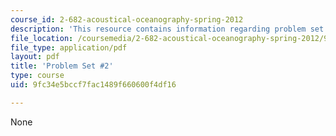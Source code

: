 ```yaml
---
course_id: 2-682-acoustical-oceanography-spring-2012
description: 'This resource contains information regarding problem set #2.'
file_location: /coursemedia/2-682-acoustical-oceanography-spring-2012/9fc34e5bccf7fac1489f660600f4df16_MIT2_682S12_Homework2.pdf
file_type: application/pdf
layout: pdf
title: 'Problem Set #2'
type: course
uid: 9fc34e5bccf7fac1489f660600f4df16

---
```

None